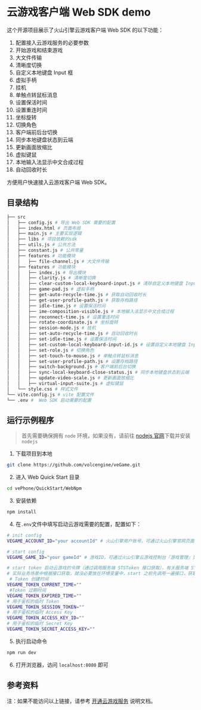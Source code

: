 # 云游戏客户端 Web SDK demo

这个开源项目展示了火山引擎云游戏客户端 Web SDK 的以下功能：

1. 配置接入云游戏服务的必要参数
2. 开始游戏和结束游戏
3. 大文件传输
4. 清晰度切换
5. 自定义本地键盘 Input 框
6. 虚拟手柄
7. 挂机
8. 单触点转鼠标消息
9. 设置保活时间
10. 设置重连时间
11. 坐标旋转
12. 切换角色
13. 客户端前后台切换
14. 同步本地键盘状态到云端
15. 更新画面放缩比
16. 虚拟键鼠
17. 本地输入法显示中文合成过程
18. 自动回收时长

方便用户快速接入云游戏客户端 Web SDK。

## 目录结构

```bash
├── src
│   ├── config.js # 导出 Web SDK 需要的配置
│   ├── index.html # 页面布局
│   ├── main.js # 主要实现逻辑
│   ├── libs # 项目依赖的sdk
│   ├── utils.js # 公共方法
│   ├── constant.js # 公共常量
│   ├── features # 功能模块
│   │   ├── file-channel.js # 大文件传输
│   ├── features # 功能模块
│   │   ├── index.js # 导出模块
│   │   ├── clarity.js # 清晰度切换
│   │   ├── clear-custom-local-keyboard-input.js # 清除自定义本地键盘 Input 框的状态
│   │   ├── game-pad.js # 虚拟手柄
│   │   ├── get-auto-recycle-time.js # 获取自动回收时长
│   │   ├── get-user-profile-path.js # 获取存档路径
│   │   ├── idle-time.js # 设置保活时间
│   │   ├── ime-composition-visible.js # 本地输入法显示中文合成过程
│   │   ├── reconnect-time.js # 设置重连时间
│   │   ├── rotate-coordinate.js # 坐标旋转
│   │   ├── session-mode.js # 挂机
│   │   ├── set-auto-recycle-time.js # 自动回收时长
│   │   ├── set-idle-time.js # 设置保活时间
│   │   ├── set-custom-local-keyboard-input-id.js # 设置自定义本地键盘 Input 框
│   │   ├── set-role.js # 切换角色
│   │   ├── set-touch-to-mouse.js # 单触点转鼠标消息
│   │   ├── set-user-profile-path.js # 设置存档路径
│   │   ├── switch-background.js # 客户端前后台切换
│   │   ├── sync-local-keyboard-close-status.js # 同步本地键盘状态到云端
│   │   ├── update-video-scale.js # 更新画面放缩比
│   │   ├── virtual-input-suite.js # 虚拟键鼠
│   └── style.css # 样式文件
└── vite.config.js # vite 配置文件
└── .env #  Web SDK 启动需要的配置
```

## 运行示例程序

> 首先需要确保拥有 `node` 环境，如果没有，请前往 [nodejs 官网](https://nodejs.org/zh-cn/download)下载并安装 `nodejs`

1. 下载项目到本地

```bash
git clone https://github.com/volcengine/veGame.git
```

2. 进入 Web Quick Start 目录

```bash
cd vePhone/QuickStart/WebNpm
```

3. 安装依赖

```bash
npm install
```

4. 在`.env`文件中填写启动云游戏需要的配置，配置如下：

```bash
# init config
VEGAME_ACCOUNT_ID="your accountId" # 火山引擎用户账号，可通过火山引擎官网页面右上角 用户 > 账号管理 > 主账号信息 获取

# start config
VEGAME_GAME_ID="your gameId" # 游戏ID，可通过火山引擎云游戏控制台『游戏管理』页面获取，例如：1428112352161312345

# start token 启动云游戏的令牌（通过调用服务端 STSToken 接口获取），有关服务端 STSToken 接口的详细信息，参考 [签发临时 Token](https://www.volcengine.com/docs/6512/75588)
# 实际业务场景中根据接口获取，就没必要放在环境变量中，start 之前先调用一遍接口，获取 token 即可
 # Token 创建时间
VEGAME_TOKEN_CURRENT_TIME=""
 #Token 过期时间
VEGAME_TOKEN_EXPIRED_TIME=""
# 用于鉴权的临时 Token
VEGAME_TOKEN_SESSION_TOKEN=""
# 用于鉴权的临时 Access Key
VEGAME_TOKEN_ACCESS_KEY_ID=""
# 用于鉴权的临时 Secret Key
VEGAME_TOKEN_SECRET_ACCESS_KEY=""
```

5. 执行启动命令

```bash
npm run dev
```

6. 打开浏览器，访问 `localhost:8080` 即可

## 参考资料

注：如果不能访问以上链接，请参考 [开通云游戏服务](https://www.volcengine.com/docs/6512/75577) 说明文档。
